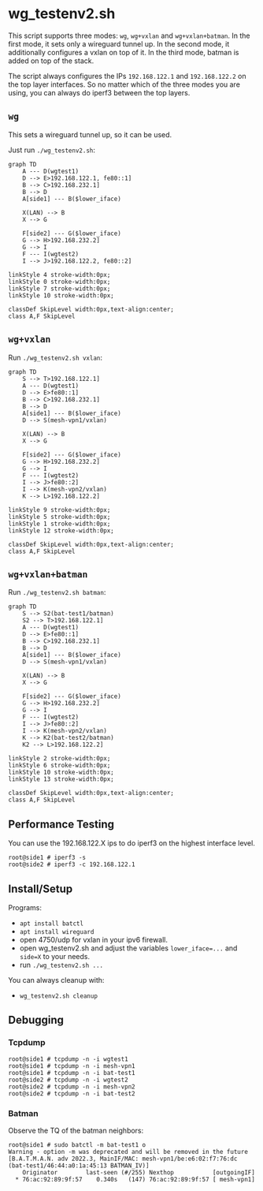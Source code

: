 # wg_testenv2.sh

This script supports three modes: `wg`, `wg+vxlan` and `wg+vxlan+batman`. In the first mode, it sets only a wireguard tunnel up. In the second mode, it additionally configures a vxlan on top of it. In the third mode, batman is added on top of the stack.

The script always configures the IPs `192.168.122.1` and `192.168.122.2` on the top layer interfaces. So no matter which of the three modes you are using, you can always do iperf3 between the top layers.

## `wg`

This sets a wireguard tunnel up, so it can be used.

Just run `./wg_testenv2.sh`:

```mermaid
graph TD
    A --- D(wgtest1)
    D --> E>192.168.122.1, fe80::1]
    B --> C>192.168.232.1]
    B --> D
    A[side1] --- B($lower_iface)
    
    X(LAN) --> B
    X --> G
    
    F[side2] --- G($lower_iface)
    G --> H>192.168.232.2]
    G --> I
    F --- I(wgtest2)
    I --> J>192.168.122.2, fe80::2]

linkStyle 4 stroke-width:0px;
linkStyle 0 stroke-width:0px;
linkStyle 7 stroke-width:0px;
linkStyle 10 stroke-width:0px;

classDef SkipLevel width:0px,text-align:center;
class A,F SkipLevel
```

## `wg+vxlan`

Run `./wg_testenv2.sh vxlan`:

``` mermaid
graph TD
    S --> T>192.168.122.1]
    A --- D(wgtest1)
    D --> E>fe80::1]
    B --> C>192.168.232.1]
    B --> D
    A[side1] --- B($lower_iface)
    D --> S(mesh-vpn1/vxlan)
    
    X(LAN) --> B
    X --> G
    
    F[side2] --- G($lower_iface)
    G --> H>192.168.232.2]
    G --> I
    F --- I(wgtest2)
    I --> J>fe80::2]
    I --> K(mesh-vpn2/vxlan)
    K --> L>192.168.122.2]

linkStyle 9 stroke-width:0px;
linkStyle 5 stroke-width:0px;
linkStyle 1 stroke-width:0px;
linkStyle 12 stroke-width:0px;

classDef SkipLevel width:0px,text-align:center;
class A,F SkipLevel
```

## `wg+vxlan+batman`

Run `./wg_testenv2.sh batman`:

``` mermaid
graph TD
    S --> S2(bat-test1/batman)
    S2 --> T>192.168.122.1]
    A --- D(wgtest1)
    D --> E>fe80::1]
    B --> C>192.168.232.1]
    B --> D
    A[side1] --- B($lower_iface)
    D --> S(mesh-vpn1/vxlan)
    
    X(LAN) --> B
    X --> G
    
    F[side2] --- G($lower_iface)
    G --> H>192.168.232.2]
    G --> I
    F --- I(wgtest2)
    I --> J>fe80::2]
    I --> K(mesh-vpn2/vxlan)
    K --> K2(bat-test2/batman)
    K2 --> L>192.168.122.2]

linkStyle 2 stroke-width:0px;
linkStyle 6 stroke-width:0px;
linkStyle 10 stroke-width:0px;
linkStyle 13 stroke-width:0px;

classDef SkipLevel width:0px,text-align:center;
class A,F SkipLevel
```



## Performance Testing

You can use the 192.168.122.X ips to do iperf3 on the highest interface level.
```
root@side1 # iperf3 -s 
root@side2 # iperf3 -c 192.168.122.1
```

## Install/Setup

Programs:
- `apt install batctl`
- `apt install wireguard`
- open 4750/udp for vxlan in your ipv6 firewall.
- open wg_testenv2.sh and adjust the variables `lower_iface=...` and `side=X` to your needs.
- run `./wg_testenv2.sh ...`

You can always cleanup with:
- `wg_testenv2.sh cleanup`

## Debugging

### Tcpdump

```
root@side1 # tcpdump -n -i wgtest1
root@side1 # tcpdump -n -i mesh-vpn1
root@side1 # tcpdump -n -i bat-test1
root@side2 # tcpdump -n -i wgtest2
root@side2 # tcpdump -n -i mesh-vpn2
root@side2 # tcpdump -n -i bat-test2
```

### Batman

Observe the TQ of the batman neighbors:

```
root@side1 # sudo batctl -m bat-test1 o
Warning - option -m was deprecated and will be removed in the future
[B.A.T.M.A.N. adv 2022.3, MainIF/MAC: mesh-vpn1/be:e6:02:f7:76:dc (bat-test1/46:44:a0:1a:45:13 BATMAN_IV)]
    Originator        last-seen (#/255) Nexthop           [outgoingIF]
  * 76:ac:92:89:9f:57    0.340s   (147) 76:ac:92:89:9f:57 [ mesh-vpn1]
```